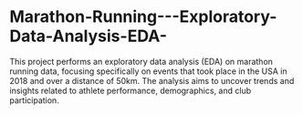 # Marathon-Running---Exploratory-Data-Analysis-EDA-
This project performs an exploratory data analysis (EDA) on marathon running data, focusing specifically on events that took place in the USA in 2018 and over a distance of 50km. The analysis aims to uncover trends and insights related to athlete performance, demographics, and club participation.
